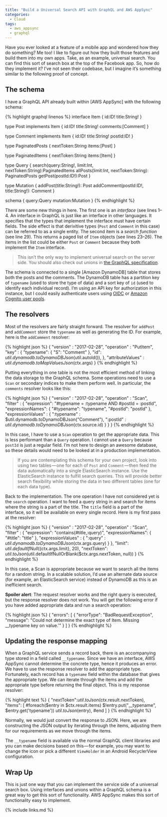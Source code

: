 ```yaml
---
title: "Build a Universal Search API with GraphQL and AWS AppSync"
categories:
  - Cloud
tags:
  - aws_appsync
  - graphql
---
```


Have you ever looked at a feature of a mobile app and wondered how they do something? Me too! I like to figure out how they built those features and build them into my own apps. Take, as an example, universal search. You can find this sort of search box at the top of the Facebook app. So, how do they implement it? I’ve not seen their codebase, but I imagine it’s something similar to the following proof of concept.

## The schema

I have a GraphQL API already built within [AWS AppSync] with the following schema:

{% highlight graphql linenos %}
interface Item {
  id:ID!
  title:String!
}

type Post implements Item {
  id:ID!
  title:String!
  comments:[Comment]
}

type Comment implements Item {
  id:ID!
  title:String!
  postId:ID!
}

type PaginatedPosts {
  nextToken:String
  items:[Post]
}

type PaginatedItems {
  nextToken:String
  items:[Item]
}

type Query {
  search(query:String!, limit:Int, nextToken:String):PaginatedItems
  allPosts(limit:Int, nextToken:String): PaginatedPosts
  getPost(postId:ID!):Post
}

type Mutation {
  addPost(title:String!): Post
  addComment(postId:ID!, title:String!): Comment
}

schema {
  query:Query
  mutation:Mutation
}
{% endhighlight %}

There are some new things in here. The first one is an _interface_ (see lines 1–4. An interface in GraphQL is just like an interface in other languages. It specifies that the types that implement the interface must have certain fields. The side effect is that derivitive types (`Post` and `Comment` in this case) can be referred to as a single entity. The second item is a _search function_ (see line 29). This returns a paged list of `Item` objects (see lines 23–26). The items in the list could be either `Post` or `Comment` because they both implement the `Item` interface.

> This isn’t the only way to implement universal search on the server side. You should also check out unions in [the GraphQL specification](https://graphql.org/learn/schema/#union-types).

The schema is connected to a single [Amazon DynamoDB] table that stores both the posts and the comments. The DynamoDB table has a partition key of `typename` (used to store the type of data) and a sort key of `id` (used to identify each individual record). I’m using an API key for authorization in this instance, but I could easily authenticate users using [OIDC](https://docs.aws.amazon.com/appsync/latest/devguide/security.html#openid-connect-authorization) or [Amazon Cognito user pools](https://aws.amazon.com/cognito).

## The resolvers

Most of the resolvers are fairly straight forward. The resolver for `addPost` and `addComment` store the `typename` as well as generating the ID. For example, here is the `addComment` resolver:

{% highlight json %}
{
    "version" : "2017-02-28",
    "operation" : "PutItem",
    "key" : {
     "typename": { "S": "Comment" },
        "id": $util.dynamodb.toDynamoDBJson($util.autoId()),
    },
    "attributeValues" : $util.dynamodb.toMapValuesJson($ctx.args)
}
{% endhighlight %}

Putting everything in one table is not the most efficient method of linking the data storage to the GraphQL schema. Some operations need to use a `Scan` or secondary indices to make them perform well. In particular, the `comments` resolver looks like this:

{% highlight json %}
{
    "version" : "2017-02-28",
    "operation" : "Scan",
    "filter" : {
        "expression": "#typename = :typename AND #postId = :postId",
        "expressionNames": {
          "#typename": "typename",
          "#postId": "postId"
        },
        "expressionValues" : {
          ":typename" : $util.dynamodb.toDynamoDBJson("Comment"),
          ":postId" : $util.dynamodb.toDynamoDBJson($ctx.source.id)
        }
    }
}
{% endhighlight %}

In this case, I have to use a `Scan` operation to get the appropriate data. This is less performant than a `Query` operation. I cannot use a `Query` because `postId` is just a regular field. I’m not here to design an awesome database, so these details would need to be looked at in a production implementation.

> If you are contemplating this schema for your own project, look into using two tables — one for each of `Post` and `Comment` — then feed the data automatically into a single ElasticSearch instance. Use the ElasticSearch instance to fulfill search queries. This will provide better search flexibility while storing the data in two different tables (one for each data type).

Back to the implementation. The one operation I have not considered yet is the `search` operation. I want to feed a query string in and search for items where the string is a part of the title. The `title` field is a part of the interface, so it will be available on every single record. Here is my first pass at the resolver:

{% highlight json %}
{
    "version" : "2017-02-28",
    "operation" : "Scan",
    "filter" : {
        "expression": "contains(#title,:query)",
       "expressionNames": {
         "#title": "title"
        },
        "expressionValues" : {
            ":query" : $util.dynamodb.toDynamoDBJson($ctx.args.query)
        }
    },
    "limit": $util.defaultIfNull(${ctx.args.limit}, 20),
    "nextToken": $util.toJson($util.defaultIfNullOrBlank($ctx.args.nextToken, null))
}
{% endhighlight %}

In this case, a Scan is appropriate because we want to search all the items for a random string. In a scalable solution, I’d use an alternate data source (for example, an ElasticSearch service) instead of DynamoDB as this is an inefficient search.

**Spoiler alert**: The request resolver works and the right query is executed, but the response resolver does not work. You will get the following error if you have added appropriate data and run a search operation:

{% highlight json %}
{
  "errors": [
    {
      "errorType": "BadRequestException",
      "message": "Could not determine the exact type of Item. Missing __typename key on value.'"
    }
  ]
}
{% endhighlight %}

## Updating the response mapping

When a GraphQL service sends a record back, there is an accompanying type stored in a field called `__typename`. Since we have an interface, AWS AppSync cannot determine the concrete type, hence it produces an error. We have to use the response resolver to add the appropriate type. Fortunately, each record has a `typename` field within the database that gives the appropriate type. We can iterate through the items and add the appropriate type before returning the final object. This is my response resolver:

{% highlight text %}
{
  "nextToken":$util.toJson($ctx.result.nextToken),
  "items": [
    #foreach($entry in $ctx.result.items)
    $!entry.put("__typename", $entry.get('typename'))
    $util.toJson($entry),
    #end
  ]
}
{% endhighlight %}

Normally, we would just convert the response to JSON. Here, we are constructing the JSON output by iterating through the items, adjusting them for our requirements as we move through the items.

The `__typename` field is available via the normal GraphQL client libraries and you can make decisions based on this — for example, you may want to change the icon or pick a different `ViewHolder` in an Android RecyclerView configuration.

## Wrap Up

This is just one way that you can implement the service side of a universal search box. Using interfaces and unions within a GraphQL schema is a great way to get this sort of functionality. AWS AppSync makes this sort of functionality easy to implement.

{% include links.md %}
